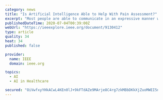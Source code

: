 ```yaml
---
category: news
title: "Is Artificial Intelligence Able to Help With Pain Assessment?"
excerpt: "Most people are able to communicate in an expressive manner when they are in pain. But what about people who are not able to report their pain experience or whose expression of pain is hard to interpret?"
publishedDateTime: 2020-07-04T00:39:00Z
webUrl: "https://ieeexplore.ieee.org/document/9130412"
type: article
quality: 34
heat: 34
published: false

provider:
  name: IEEE
  domain: ieee.org

topics:
  - AI
  - AI in Healthcare

secured: "OiVwfxyYHkACwL4KEn0lJ+9kFTdAZe9MArje8C4rg7zkMBbDKkXjZuoMWEI5n4LQrxTSAN7GAq1bUQxLLw2ebKeLNuTw1Ba042fC4gkQ/oQTfVCAXA6Wif0VTMyg2KbR1MlY2Qf7uyvUO50nGy+cUBTttX2pAnzZ7lH2itVhewOKcYllsbFj05c+plx80gMuUZYucnv/b1sAMcLzVBA5JH8RsGSj2S/rx/DpU3pJDg9FU+AFeoJHmVTZQBHpoMvyMylnxJ5TrQqITybUqBYlKQ/Ze6Gb3/PImqp792O29ixmCoTXdXDSRG42i4jT/HplQwN8HCu9XirOy5RNOtLTSg==;62SFVcaZ6SxJbONlF38Vqw=="
---
```


